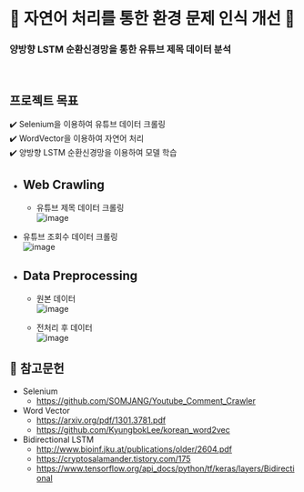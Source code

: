 # 🐳 자연어 처리를 통한 환경 문제 인식 개선 🐳
### 양방향 LSTM 순환신경망을 통한 유튜브 제목 데이터 분석


<br/>

## 프로젝트 목표
:heavy_check_mark:  Selenium을 이용하여 유튜브 데이터 크롤링  <br/>
:heavy_check_mark:  WordVector을 이용하여 자연어 처리  <br/>
:heavy_check_mark:  양방향 LSTM 순환신경망을 이용하여 모델 학습  <br/>


* <h2>Web Crawling</h2>

  - 유튜브 제목 데이터 크롤링 <br/>
![image](https://user-images.githubusercontent.com/115959569/204072040-a642471b-d448-47e2-9aab-eaf620bdfb3c.png)<br/>


 - 유튜브 조회수 데이터 크롤링 <br/>
![image](https://user-images.githubusercontent.com/115959569/204072130-7bff18b8-ce6a-4bfe-9f0e-82f2f7d99b63.png)

* <h2>Data Preprocessing</h2>

  - 원본 데이터 <br/>
![image](https://user-images.githubusercontent.com/115959569/204072242-a6ed7f97-e332-4082-ba7e-923dec32b1d8.png)<br/>
    

  - 전처리 후 데이터 <br/>
![image](https://user-images.githubusercontent.com/115959569/204072228-8c5d73e2-7a50-4026-85de-ee6f03b6d176.png)<br/>


## :pushpin: 참고문헌
*  Selenium  
    - https://github.com/SOMJANG/Youtube_Comment_Crawler
*  Word Vector  
    - https://arxiv.org/pdf/1301.3781.pdf
    - https://github.com/KyungbokLee/korean_word2vec
*  Bidirectional LSTM 
    - http://www.bioinf.jku.at/publications/older/2604.pdf
    - https://cryptosalamander.tistory.com/175
    - https://www.tensorflow.org/api_docs/python/tf/keras/layers/Bidirectional

